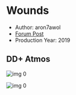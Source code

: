 # Wounds

* Author: aron7awol
* [Forum Post](https://www.avsforum.com/threads/bass-eq-for-filtered-movies.2995212/post-58700510)
* Production Year: 2019

## DD+ Atmos

![img 0](https://i.imgur.com/zcTZFDB.jpg)

![img 0](https://i.imgur.com/0sLdvGl.png)

